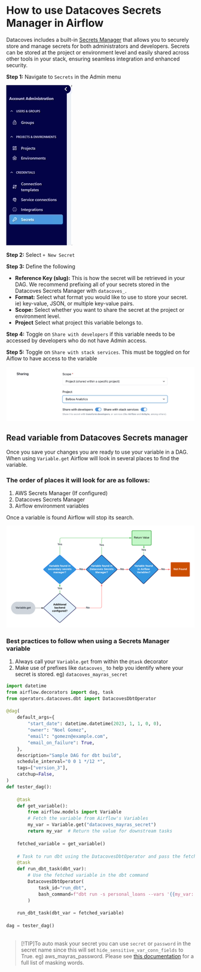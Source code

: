 # How to use Datacoves Secrets Manager in Airflow

Datacoves includes a built-in [Secrets Manager](reference/admin-menu/secrets.md) that allows you to securely store and manage secrets for both administrators and developers. Secrets can be stored at the project or environment level and easily shared across other tools in your stack, ensuring seamless integration and enhanced security.

**Step 1:** Navigate to `Secrets` in the Admin menu

![secrets](assets/admin_menu_secrets.gif)

**Step 2:** Select `+ New Secret`

**Step 3:** Define the following
- **Reference Key (slug):** This is how the secret will be retrieved in your DAG. We recommend prefixing all of your secrets stored in the Datacoves Secrets Manager with `datacoves_`.
- **Format:** Select what format you would like to use to store your secret. ie) key-value, JSON, or multiple key-value pairs.
- **Scope:** Select whether you want to share the secret at the project or environment level.
- **Project** Select what project this variable belongs to.

**Step 4:** Toggle on `Share with developers` if this variable needs to be accessed by developers who do not have Admin access.

**Step 5:** Toggle on `Share with stack services`. This must be toggled on for Aiflow to have access to the variable

![Toggle secret access](assets/datacoves_secrets_sharing_toggle.jpg)

## Read variable from Datacoves Secrets manager

Once you save your changes you are ready to use your variable in a DAG. When using `Variable.get` Airflow will look in several places to find the variable. 

### The order of places it will look for are as follows:

1. AWS Secrets Manager (If configured)
2. Datacoves Secrets Manager
3. Airflow environment variables

Once a variable is found Airflow will stop its search. 

![secrets flowchart](assets/variablle_flow.png)

### Best practices to follow when using a Secrets Manager variable

1. Always call your `Variable.get` from within the `@task` decorator
2. Make use of prefixes like `datacoves_` to help you identify where your secret is stored. eg) `datacoves_mayras_secret`


```python
import datetime
from airflow.decorators import dag, task
from operators.datacoves.dbt import DatacovesDbtOperator

@dag(
    default_args={
        "start_date": datetime.datetime(2023, 1, 1, 0, 0),
        "owner": "Noel Gomez",
        "email": "gomezn@example.com",
        "email_on_failure": True,
    },
    description="Sample DAG for dbt build",
    schedule_interval="0 0 1 */12 *",
    tags=["version_3"],
    catchup=False,
)
def tester_dag():

    @task
    def get_variable():
        from airflow.models import Variable
        # Fetch the variable from Airflow's Variables
        my_var = Variable.get("datacoves_mayras_secret")
        return my_var  # Return the value for downstream tasks

    fetched_variable = get_variable()

    # Task to run dbt using the DatacovesDbtOperator and pass the fetched variable
    @task
    def run_dbt_task(dbt_var):
        # Use the fetched variable in the dbt command
        DatacovesDbtOperator(
            task_id="run_dbt",
            bash_command=f"dbt run -s personal_loans --vars '{{my_var: \"{fetched_variable}\"}}'"
        )

    run_dbt_task(dbt_var = fetched_variable)

dag = tester_dag()



```

>[!TIP]To auto mask your secret you can use `secret` or `password` in the secret name since this will set `hide_sensitive_var_conn_fields` to True. eg) aws_mayras_password. Please see [this documentation](https://www.astronomer.io/docs/learn/airflow-variables#hide-sensitive-information-in-airflow-variables) for a full list of masking words.


